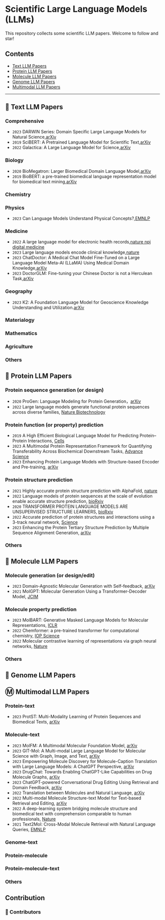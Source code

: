 # Scientific Large Language Models (LLMs)

This repository collects some scientific LLM papers. Welcome to follow and star!

<!-- > 😎 Welcome to recommend missing papers through **`Adding Issues`** or **`Pull Requests`**.  -->

<!-- ## 🔔 News
- **2023-07  We create this repository to maintain a paper list on *Large Language Models* appiled in *Protein*.**

*Todo:*
1. - [ ] `Fine-grained classification of papers`
2. - [ ] `Update paper project / code` -->

## Contents
- [Text LLM Papers](#text-llm-papers)
  <!-- - [General model](#general-model)
  - [Scientific model](#scientific-model) -->
- [Protein LLM Papers](#protein-llm-papers)
  <!-- - [Protein sequence generation](#protein-sequence-generation)
  - [Protein function prediction](#protein-function-prediction) -->
- [Molecule LLM Papers](#molecule-llm-papers)
  <!-- - [General Molecular model](#general-molecular-model)
  - [Drug model](#drug-model) -->
- [Genome LLM Papers](#genome-llm-papers)
- [Multimodal LLM Papers](#multimodal-llm-papers)
  <!-- - [Protein Multimodal Paper](#protein-multimodal-paper)
  - [Molecular Multimodal Paper](#molecular-multimodal-paper)
  - [Gene Multimodal Paper](#gene-multimodal-paper) -->

---

<!-- 请仿照此格式，对文章分类，然后按时间倒序添加-->

## 📖 Text LLM Papers
<!-- ### General model
- `2018` Improving Language Understanding by Generative Pre-Training,[OpenAI](https://cdn.openai.com/research-covers/language-unsupervised/language_understanding_paper.pdf)
- `2019` Language Models are Unsupervised Multitask Learner,[OpenAI](https://cdn.openai.com/better-language-models/language_models_are_unsupervised_multitask_learners.pdf)
- `2019` BERT: Pre-training of Deep Bidirectional Transformers for Language Understanding,[NAACL](https://aclanthology.org/N19-1423/)
- `2020` Language Models are Few-Shot Learners,[arXiv](https://arxiv.org/abs/2005.14165)
- `2023` LLaMA: Open and Efficient Foundation Language Models,[arXiv](https://arxiv.org/abs/2302.13971)
- `2023` Alpaca: A Strong, Replicable Instruction-Following Model,[arXiv](https://crfm.stanford.edu/2023/03/13/alpaca.html)
- `2023` Llama 2: Open Foundation and Fine-Tuned Chat Models,[arXiv](https://arxiv.org/abs/2307.09288) -->

<!-- 自然科学包括数学、物理学、化学、生物学、天文学等基础科学和医学、农学、气象学、材料学等应用科学。我们主要做生命科学(Life science)：蛋白、分子、基因，重点收集这些文章-->

### Comprehensive
- `2023` DARWIN Series: Domain Specific Large Language Models for Natural Science,[arXiv](https://arxiv.org/abs/2308.13565)
- `2019` SciBERT: A Pretrained Language Model for Scientific Text,[arXiv](https://arxiv.org/abs/1903.10676)
- `2022` Galactica: A Large Language Model for Science,[arXiv](https://arxiv.org/abs/2211.09085)
### Biology
- `2020` BioMegatron: Larger Biomedical Domain Language Model,[arXiv](https://arxiv.org/abs/2010.06060)
- `2019` BioBERT: a pre-trained biomedical language representation model for biomedical text mining,[arXiv](https://arxiv.org/abs/1901.08746)
### Chemistry

### Physics
- `2023` Can Language Models Understand Physical Concepts?,[EMNLP](https://arxiv.org/pdf/2305.14057.pdf)
### Medicine
- `2022` A large language model for electronic health records,[nature npj digital medicine](https://www.nature.com/articles/s41746-022-00742-2)
- `2023` Large language models encode clinical knowledge,[nature](https://www.nature.com/articles/s41586-023-06291-2)
- `2023` ChatDoctor: A Medical Chat Model Fine-Tuned on a Large Language Model Meta-AI (LLaMA) Using Medical Domain Knowledge,[arXiv](https://arxiv.org/abs/2303.14070)
- `2023` DoctorGLM: Fine-tuning your Chinese Doctor is not a Herculean Task,[arXiv](https://arxiv.org/abs/2304.01097)
### Geography
- `2023` K2: A Foundation Language Model for Geoscience Knowledge Understanding and Utilization.[arXiv](https://arxiv.org/abs/2306.05064)
### Materialogy

### Mathematics

### Agriculture

### Others


## 🧬 Protein LLM Papers
<!-- 参考 https://github.com/opendilab/awesome-AI-based-protein-design
https://github.com/yangkky/Machine-learning-for-proteins
https://github.com/LirongWu/awesome-protein-representation-learning -->
###  Protein sequence generation (or design) 
- `2020` ProGen: Language Modeling for Protein Generation，[arXiv](https://doi.org/10.48550/arXiv.2004.03497)
- `2022` Large language models generate functional protein sequences across diverse families, [Nature Biotechnology]( https://doi.org/10.1038/s41587-022-01618-2)
###  Protein function (or property) prediction
- `2019` A High Efficient Biological Language Model for Predicting Protein–Protein Interactions, [Cells](https://doi.org/10.3390/cells8020122)
- `2023` A Multimodal Protein Representation Framework for Quantifying Transferability Across Biochemical Downstream Tasks, [Advance Science](https://onlinelibrary.wiley.com/doi/10.1002/advs.202301223)
- `2023` Enhancing Protein Language Models with Structure-based Encoder and Pre-training, [arXiv](https://arxiv.org/abs/2303.06275)
###  Protein structure prediction
- `2021` Highly accurate protein structure prediction with AlphaFold, [nature](https://doi.org/10.1038/s41586-021-03819-2)
- `2022` Language models of protein sequences at the scale of evolution enable accurate structure prediction, [bioRxiv](https://doi.org/10.1101/2022.07.20.500902)
- `2020` TRANSFORMER PROTEIN LANGUAGE MODELS ARE UNSUPERVISED STRUCTURE LEARNERS, [bioRxiv](https://doi.org/10.1101/2020.12.15.422761)
- `2022` Accurate prediction of protein structures and interactions using a 3-track neural network, [Science](https://doi.org/10.1126/science.abj8754)
- `2023` Enhancing the Protein Tertiary Structure Prediction by Multiple Sequence Alignment Generation, [arXiv](https://arxiv.org/abs/2306.01824)

### Others


## 🧪 Molecule LLM Papers
<!-- 参考 https://github.com/OmicsML/awesome-molecule-protein-pretrain-papers -->
<!-- 只考虑分子单模态的，可以标注一下是基于sequence, graph, or 3D strcuture-->
### Molecule generation (or design/edit) 
- `2023` Domain-Agnostic Molecular Generation with Self-feedback, [arXiv](https://arxiv.org/abs/2301.11259)
- `2021` MolGPT: Molecular Generation Using a Transformer-Decoder Model, [JCIM](https://pubs.acs.org/doi/abs/10.1021/acs.jcim.1c00600)

### Molecule property prediction
- `2023` MolBART: Generative Masked Language Models for Molecular Representations, [ICLR](https://openreview.net/forum?id=-4HJSA3Y2vg)
- `2022` Chemformer: a pre-trained transformer for computational chemistry, [IOP Science](https://iopscience.iop.org/article/10.1088/2632-2153/ac3ffb/meta)
- `2022` Molecular contrastive learning of representations via graph neural networks, [Nature](https://www.nature.com/articles/s41467-022-28494-3)

### Others



## 🦠 Genome LLM Papers 

<!-- - `2023` The status of the human gene catalogue, [Nature](https://www.nature.com/articles/s41586-023-06490-x)
- `2023` PCell-type-specific prediction of 3D chromatin organization enables high-throughput in silico genetic screening, [Nature](https://www.nature.com/articles/s41587-022-01612-8)
- `2022` Pan-cancer integrative histology-genomic analysis via multimodal deep learning, [Cancer Cell](https://www.cell.com/cancer-cell/fulltext/S1535-6108(22)00317-8) -->


## Ⓜ️ Multimodal LLM Papers

### Protein-text
- `2023` ProtST: Multi-Modality Learning of Protein Sequences and Biomedical Texts, [arXiv](https://arxiv.org/abs/2301.12040)

### Molecule-text
- `2023` MolFM: A Multimodal Molecular Foundation Model, [arXiv](https://arxiv.org/abs/2307.09484)
- `2023` GIT-Mol: A Multi-modal Large Language Model for Molecular Science with Graph, Image, and Text, [arXiv](https://arxiv.org/abs/2308.06911)
- `2023` Empowering Molecule Discovery for Molecule-Caption Translation with Large Language Models: A ChatGPT Perspective, [arXiv](https://arxiv.org/abs/2306.06615)
- `2023` DrugChat: Towards Enabling ChatGPT-Like Capabilities on Drug Molecule Graphs, [arXiv](https://arxiv.org/abs/2309.03907)
- `2023` ChatGPT-powered Conversational Drug Editing Using Retrieval and Domain Feedback, [arXiv](https://arxiv.org/abs/2305.18090)
- `2022` Translation between Molecules and Natural Language, [arXiv](https://arxiv.org/abs/2204.11817)
- `2022` Multi-modal Molecule Structure-text Model for Text-based Retrieval and Editing, [arXiv](https://arxiv.org/abs/2212.10789)
- `2022` A deep-learning system bridging molecule structure and biomedical text with comprehension comparable to human professionals, [Nature](https://www.nature.com/articles/s42256-022-00447-x)
- `2021` Text2Mol: Cross-Modal Molecule Retrieval with Natural Language Queries, [EMNLP](https://aclanthology.org/2021.emnlp-main.47/)

### Genome-text

### Protein-molecule

### Protein-molecule-text

### Others







## Contribution
### 👥 Contributors


<!-- ### 🎉 Contributing ( welcome ! )

- ✨ Add a new paper or update an existing Protein-related LLM paper.
- 🧐 Use the same format as existing entries to describe the work.
- 😄 A very brief explanation why you think a paper should be added or updated is recommended (Not Neccessary) via **`Adding Issues`** or **`Pull Requests`**.

**Don't worry if you put something wrong, they will be fixed for you. Just feel free to contribute and promote your awesome work here! 🤩 We'll get back to you in time ~ 😉** -->


